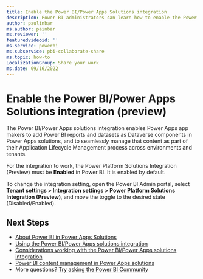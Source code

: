 ```yaml
---
title: Enable the Power BI/Power Apps Solutions integration
description: Power BI administrators can learn how to enable the Power BI/Power Apps Solutions integration.
author: paulinbar
ms.author: painbar
ms.reviewer: ''
featuredvideoid: ''
ms.service: powerbi
ms.subservice: pbi-collaborate-share
ms.topic: how-to
LocalizationGroup: Share your work
ms.date: 09/16/2022
---
```


# Enable the Power BI/Power Apps Solutions integration (preview)

The Power BI/Power Apps solutions integration enables Power Apps app makers to add Power BI reports and datasets as Dataverse components in Power Apps solutions, and to seamlessly manage that content as part of their Application Lifecycle Management process across environments and tenants.

For the integration to work, the Power Platform Solutions Integration (Preview) must be **Enabled** in Power BI. It is enabled by default.

To change the integration setting, open the Power BI Admin portal, select **Tenant settings > Integration settings > Power Platform Solutions Integration (Preview)**, and move the toggle to the desired state (Disabled/Enabled). 

## Next Steps

* [About Power BI in Power Apps Solutions](./service-power-bi-powerapps-integration-about.md)
* [Using the Power BI/Power Apps solutions integration](./service-power-bi-powerapps-integration-about.md)
* [Considerations working with the Power BI/Power Apps solutions integration](./service-power-bi-powerpoint-add-in-admin.md)
* [Power BI content management in Power Apps solutions](/power-apps/maker/model-driven-apps/power-bi-content-management-power-apps-solutions)
* More questions? [Try asking the Power BI Community](https://community.powerbi.com/)